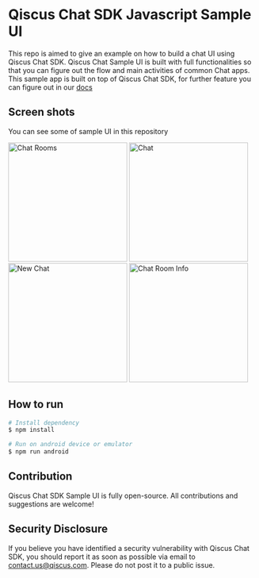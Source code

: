 # Qiscus Chat SDK Javascript Sample UI

This repo is aimed to give an example on how to build a chat UI using Qiscus Chat SDK. Qiscus Chat Sample UI is built with full functionalities so that you can figure out the flow and main activities of common Chat apps. This sample app is built on top of Qiscus Chat SDK, for further feature you can figure out in our [docs](https://documentation.qiscus.com/chat-sdk-javascript/introduction)

## Screen shots
You can see some of sample UI in this repository

<img src="https://d1edrlpyc25xu0.cloudfront.net/kiwari-prod/image/upload/d3W9yrkiG7/Screen+Shot+2019-03-18+at+07.59.15.png" alt="Chat Rooms" width="240"/>

<img src="https://d1edrlpyc25xu0.cloudfront.net/kiwari-prod/image/upload/3n9FuQ8pwk/Screen+Shot+2019-03-18+at+08.07.36.png" alt="Chat" width="240"/>

<img src="https://d1edrlpyc25xu0.cloudfront.net/kiwari-prod/image/upload/itgZtNlv6A/Screen+Shot+2019-03-18+at+08.08.41.png" alt="New Chat" width="240"/>

<img src="https://d1edrlpyc25xu0.cloudfront.net/kiwari-prod/image/upload/_etTMharuV/Screen+Shot+2019-03-18+at+08.08.11.png" alt="Chat Room Info" width="240"/>

## How to run

```bash
# Install dependency
$ npm install

# Run on android device or emulator
$ npm run android
```

## Contribution
Qiscus Chat SDK Sample UI is fully open-source. All contributions and suggestions are welcome!

## Security Disclosure
If you believe you have identified a security vulnerability with Qiscus Chat SDK, you should report it as soon as possible via email to contact.us@qiscus.com. Please do not post it to a public issue.
